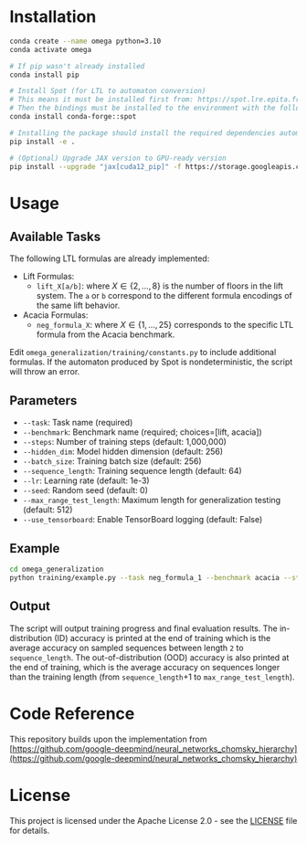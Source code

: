 # Installation

```bash
conda create --name omega python=3.10
conda activate omega

# If pip wasn't already installed 
conda install pip

# Install Spot (for LTL to automaton conversion)
# This means it must be installed first from: https://spot.lre.epita.fr/install.html
# Then the bindings must be installed to the environment with the following command.
conda install conda-forge::spot

# Installing the package should install the required dependencies automatically
pip install -e .

# (Optional) Upgrade JAX version to GPU-ready version
pip install --upgrade "jax[cuda12_pip]" -f https://storage.googleapis.com/jax-releases/jax_cuda_releases.html
```

# Usage

## Available Tasks

The following LTL formulas are already implemented:

- Lift Formulas:
    - `lift_X[a/b]`: where $X \in \{2, \dots, 8\}$ is the number of floors in the lift system. The `a` or `b` correspond to the different formula encodings of the same lift behavior. 
- Acacia Formulas:
    - `neg_formula_X`: where $X \in \{1, \dots, 25\}$ corresponds to the specific LTL formula from the Acacia benchmark.

Edit `omega_generalization/training/constants.py` to include additional formulas. If the automaton produced by Spot is nondeterministic, the script will throw an error.

## Parameters

- `--task`: Task name (required)
- `--benchmark`: Benchmark name (required; choices=[lift, acacia])
- `--steps`: Number of training steps (default: 1,000,000)
- `--hidden_dim`: Model hidden dimension (default: 256)
- `--batch_size`: Training batch size (default: 256)  
- `--sequence_length`: Training sequence length (default: 64)
- `--lr`: Learning rate (default: 1e-3)
- `--seed`: Random seed (default: 0)
- `--max_range_test_length`: Maximum length for generalization testing (default: 512)
- `--use_tensorboard`: Enable TensorBoard logging (default: False)

## Example

```bash
cd omega_generalization
python training/example.py --task neg_formula_1 --benchmark acacia --steps 10000 --hidden_dim 64 --batch_size 32 --sequence_length 8 --lr 1e-3 --seed 0 --max_range_test_length 32
```

## Output

The script will output training progress and final evaluation results. The in-distribution (ID) accuracy is printed at the end of training which is the average accuracy on sampled sequences between length `2` to `sequence_length`. The out-of-distribution (OOD) accuracy is also printed at the end of training, which is the average accuracy on sequences longer than the training length (from `sequence_length`+1 to `max_range_test_length`). 

# Code Reference
This repository builds upon the implementation from [https://github.com/google-deepmind/neural_networks_chomsky_hierarchy](https://github.com/google-deepmind/neural_networks_chomsky_hierarchy)

# License

This project is licensed under the Apache License 2.0 - see the [LICENSE](LICENSE) file for details.